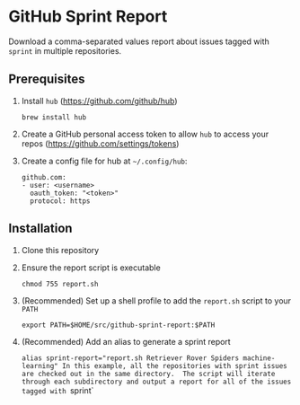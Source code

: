 # GitHub Sprint Report

Download a comma-separated values report about issues tagged with `sprint` in multiple repositories.

## Prerequisites
1. Install `hub` (https://github.com/github/hub)

    `brew install hub`
2. Create a GitHub personal access token to allow `hub` to access your repos (https://github.com/settings/tokens)
3. Create a config file for hub at `~/.config/hub`:

    ```
    github.com:
    - user: <username>
      oauth_token: "<token>"
      protocol: https
    ```

## Installation
1. Clone this repository
2. Ensure the report script is executable
    
    `chmod 755 report.sh`
3. (Recommended) Set up a shell profile to add the `report.sh` script to your `PATH`
    
    `export PATH=$HOME/src/github-sprint-report:$PATH`
4. (Recommended) Add an alias to generate a sprint report

    `alias sprint-report="report.sh Retriever Rover Spiders machine-learning"
    In this example, all the repositories with sprint issues are checked out in the same directory.  The
    script will iterate through each subdirectory and output a report for all of the issues tagged with `sprint`
